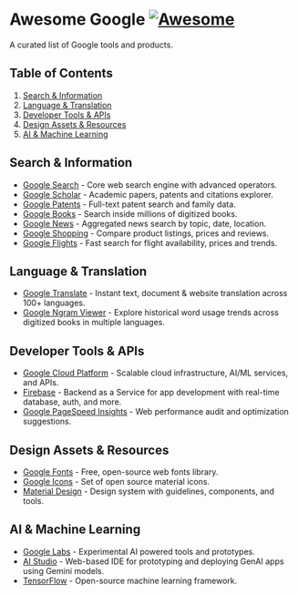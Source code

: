 # Awesome Google [![Awesome](https://awesome.re/badge.svg)](https://awesome.re)

A curated list of Google tools and products.

## Table of Contents
1. [Search & Information](#search--information)
2. [Language & Translation](#language--translation)
3. [Developer Tools & APIs](#developer-tools--apis)
4. [Design Assets & Resources](#design-assets--resources)  
5. [AI & Machine Learning](#ai--machine-learning)

## Search & Information
- [Google Search](https://www.google.com) - Core web search engine with advanced operators.
- [Google Scholar](https://scholar.google.com) - Academic papers, patents and citations explorer.
- [Google Patents](https://patents.google.com) - Full-text patent search and family data.
- [Google Books](https://books.google.com) - Search inside millions of digitized books.
- [Google News](https://news.google.com) - Aggregated news search by topic, date, location.
- [Google Shopping](https://shopping.google.com) - Compare product listings, prices and reviews.
- [Google Flights](https://www.google.com/flights) - Fast search for flight availability, prices and trends.

## Language & Translation
- [Google Translate](https://translate.google.com) - Instant text, document & website translation across 100+ languages.
- [Google Ngram Viewer](https://books.google.com/ngrams) - Explore historical word usage trends across digitized books in multiple languages.

## Developer Tools & APIs
- [Google Cloud Platform](https://cloud.google.com) - Scalable cloud infrastructure, AI/ML services, and APIs.
- [Firebase](https://firebase.google.com) - Backend as a Service for app development with real-time database, auth, and more.
- [Google PageSpeed Insights](https://pagespeed.web.dev) - Web performance audit and optimization suggestions.

## Design Assets & Resources
- [Google Fonts](https://fonts.google.com) - Free, open-source web fonts library.
- [Google Icons](https://fonts.google.com/icons) - Set of open source material icons.
- [Material Design](https://m3.material.io) - Design system with guidelines, components, and tools.

## AI & Machine Learning
- [Google Labs](https://labs.google) - Experimental AI powered tools and prototypes.
- [AI Studio](https://aistudio.google.com) - Web-based IDE for prototyping and deploying GenAI apps using Gemini models.
- [TensorFlow](https://www.tensorflow.org) - Open-source machine learning framework.
